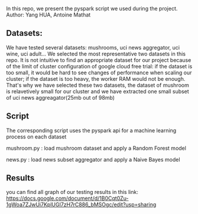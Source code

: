 In this repo, we present the pyspark script we used during the project.
Author: Yang HUA, Antoine Mathat

## Datasets:
We have tested several datasets: mushrooms, uci news aggregator, uci wine, uci adult... We selected the most representative two 
datasets in this repo. It is not intuitive to find an appropriate dataset for our project because of the limit of cluster 
configuration of google cloud free trial: if the dataset is too small, it would be hard to see changes of performance when 
scaling our cluster; if the dataset is too heavy, the worker RAM would not be enough. That's why we have selected these two 
datasets, the dataset of mushroom is relavetively small for our cluster and we have extracted one small subset of uci news 
aggreagator(25mb out of 98mb)

## Script
The corresponding script uses the pyspark api for a machine learning process on each dataset

mushroom.py : load mushroom dataset and apply a Random Forest model

news.py : load news subset aggregator and apply a Naive Bayes model

## Results
you can find all graph of our testing results in this link:
https://docs.google.com/document/d/1B0Cqt0Zu-1gWoa7ZJwUi7KplUGI7zH7rC886_bMSOgc/edit?usp=sharing


